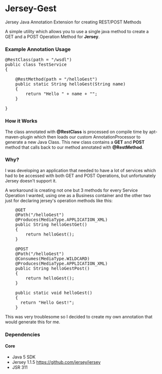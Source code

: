 Jersey-Gest
===========

Jersey Java Annotation Extension for creating REST/POST Methods

A simple utility which allows you to use a single java method to create 
a GET and a POST Operation Method for **Jersey**.

### Example Annotation Usage ###
<pre>
@RestClass(path = "/wsdl")
public class TestService
{

    @RestMethod(path = "/helloGest")
    public static String helloGest(String name)
    {
        return "<xml>Hello " + name + "</xml>";
    }

}
</pre>


### How it Works  ###

The class annotated with **@RestClass** is processed on compile time by apt-maven-plugin 
which then loads our custom AnnotationProcessor to generate a new Java Class. This
new class contains a **GET** and **POST** method that calls back to our method annotated with
**@RestMethod**.


### Why? ###
I was developing an application that needed to have a lot of services which had
to be accessed with both GET and POST Operations, but unfortunately Jersey doesn't 
support it. 

A workaround is creating not one but 3 methods for every Service 
Operation I wanted, using one as a Business container and the other two just for
declaring jersey's operation methods like this:

<pre>
    @GET
    @Path("/helloGest")
    @Produces(MediaType.APPLICATION_XML)
    public String helloGestGet()
    {
        return helloGest();
    }

    @POST
    @Path("/helloGest")
    @Consumes(MediaType.WILDCARD)
    @Produces(MediaType.APPLICATION_XML)
    public String helloGestPost()
    {
        return helloGest();
    }
    
    public static void helloGest()
    {
      return "Hello Gest!";
    }
</pre>
This was very troublesome so I decided to create my own annotation that would 
generate this for me.


### Dependencies ###

#### Core ####
* Java 5 SDK 
* Jersey 1.1.5 <https://github.com/jersey/jersey>
* JSR 311 

